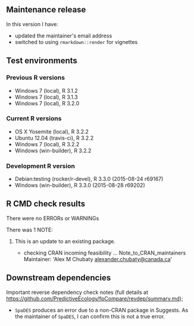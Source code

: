## Maintenance release

In this version I have:

* updated the maintainer's email address
* switched to using `rmarkdown::render` for vignettes

## Test environments

### Previous R versions
* Windows 7               (local), R 3.1.2
* Windows 7               (local), R 3.1.3
* Windows 7               (local), R 3.2.0

### Current R versions
* OS X Yosemite           (local), R 3.2.2
* Ubuntu 12.04        (travis-ci), R 3.2.2
* Windows 7               (local), R 3.2.2
* Windows           (win-builder), R 3.2.2

### Development R version
* Debian:testing (rocker/r-devel), R 3.3.0 (2015-08-24 r69167)
* Windows           (win-builder), R 3.3.0 (2015-08-28 r69202)

## R CMD check results

There were no ERRORs or WARNINGs

There was 1 NOTE:

1. This is an update to an existing package.

    * checking CRAN incoming feasibility ... Note_to_CRAN_maintainers
    Maintainer: 'Alex M Chubaty <alexander.chubaty@canada.ca>'

## Downstream dependencies

Important reverse dependency check notes (full details at 
https://github.com/PredictiveEcology/fpCompare/revdep/summary.md);

* `SpaDES` produces an error due to a non-CRAN package in Suggests. As the maintainer of `SpaDES`, I can confirm this is not a true error.
